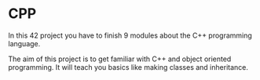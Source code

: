 # CPP

In this 42 project you have to finish 9 modules about the C++ programming language.

The aim of this project is to get familiar with C++ and object oriented programming. It will teach you basics like making classes and inheritance. 
